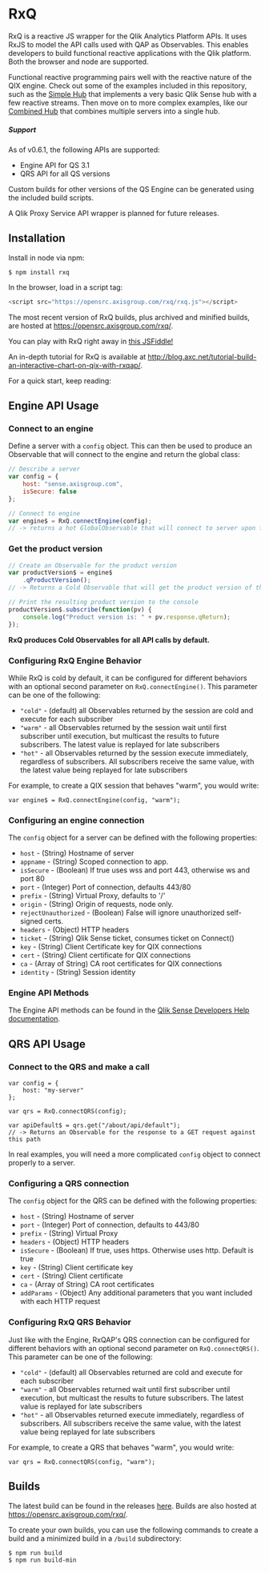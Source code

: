 # RxQ
RxQ is a reactive JS wrapper for the Qlik Analytics Platform APIs. It uses RxJS to model the API calls used with QAP as Observables. This enables developers to build functional reactive applications with the Qlik platform. Both the browser and node are supported. 

Functional reactive programming pairs well with the reactive nature of the QIX engine. Check out some of the examples included in this repository, such as the [Simple Hub](http://viz.axisgroup.com/simple-hub/) that implements a very basic Qlik Sense hub with a few reactive streams. Then move on to more complex examples, like our [Combined Hub](http://viz.axisgroup.com/combined-hub/) that combines multiple servers into a single hub.

##### Support
As of v0.6.1, the following APIs are supported:
- Engine API for QS 3.1
- QRS API for all QS versions

Custom builds for other versions of the QS Engine can be generated using the included build scripts.

A Qlik Proxy Service API wrapper is planned for future releases.

## Installation
Install in node via npm:
```
$ npm install rxq
```

In the browser, load in a script tag:
```javascript
<script src="https://opensrc.axisgroup.com/rxq/rxq.js"></script>
```

The most recent version of RxQ builds, plus archived and minified builds, are hosted at https://opensrc.axisgroup.com/rxq/.

You can play with RxQ right away in [this JSFiddle!](https://jsfiddle.net/8kb7j7s1/)

An in-depth tutorial for RxQ is available at http://blog.axc.net/tutorial-build-an-interactive-chart-on-qix-with-rxqap/.

For a quick start, keep reading:

## Engine API Usage

### Connect to an engine
Define a server with a `config` object. This can then be used to produce an Observable that will connect to the engine and return the global class:
```javascript
// Describe a server
var config = {
    host: "sense.axisgroup.com",
    isSecure: false
};

// Connect to engine
var engine$ = RxQ.connectEngine(config);
// -> returns a hot GlobalObservable that will connect to server upon first subscription
```

### Get the product version
```javascript
// Create an Observable for the product version
var productVersion$ = engine$
    .qProductVersion();
// -> Returns a Cold Observable that will get the product version of the server

// Print the resulting product version to the console
productVersion$.subscribe(function(pv) {
    console.log("Product version is: " + pv.response.qReturn);
});
```

**RxQ produces Cold Observables for all API calls by default.**

### Configuring RxQ Engine Behavior
While RxQ is cold by default, it can be configured for different behaviors with an optional second parameter on `RxQ.connectEngine()`. This parameter can be one of the following:

* `"cold"` - (default) all Observables returned by the session are cold and execute for each subscriber
* `"warm"` - all Observables returned by the session wait until first subscriber until execution, but multicast the results to future subscribers. The latest value is replayed for late subscribers
* `"hot"` - all Observables returned by the session execute immediately, regardless of subscribers. All subscribers receive the same value, with the latest value being replayed for late subscribers

For example, to create a QIX session that behaves "warm", you would write:
```
var engine$ = RxQ.connectEngine(config, "warm");
```

### Configuring an engine connection
The `config` object for a server can be defined with the following properties:
* `host` - (String) Hostname of server
* `appname` - (String) Scoped connection to app.
* `isSecure` - (Boolean) If true uses wss and port 443, otherwise ws and port 80
* `port` - (Integer) Port of connection, defaults 443/80
* `prefix` - (String) Virtual Proxy, defaults to '/'
* `origin` - (String) Origin of requests, node only.
* `rejectUnauthorized` - (Boolean) False will ignore unauthorized self-signed certs.
* `headers` - (Object) HTTP headers
* `ticket` - (String) Qlik Sense ticket, consumes ticket on Connect()
* `key` - (String) Client Certificate key for QIX connections
* `cert` - (String) Client certificate for QIX connections
* `ca` - (Array of String) CA root certificates for QIX connections
* `identity` - (String) Session identity  

### Engine API Methods
The Engine API methods can be found in the [Qlik Sense Developers Help documentation](http://help.qlik.com/en-US/sense-developer/3.1/Subsystems/EngineAPI/Content/Classes/classes.htm).

## QRS API Usage

### Connect to the QRS and make a call 
```
var config = {
    host: "my-server"
};

var qrs = RxQ.connectQRS(config);

var apiDefault$ = qrs.get("/about/api/default");
// -> Returns an Observable for the response to a GET request against this path
```

In real examples, you will need a more complicated `config` object to connect properly to a server.

### Configuring a QRS connection
The `config` object for the QRS can be defined with the following properties:
* `host` - (String) Hostname of server
* `port` - (Integer) Port of connection, defaults to 443/80
* `prefix` - (String) Virtual Proxy
* `headers` - (Object) HTTP headers
* `isSecure` - (Boolean) If true, uses https. Otherwise uses http. Default is true
* `key` - (String) Client certificate key
* `cert` - (String) Client certificate
* `ca` - (Array of String) CA root certificates
* `addParams` - (Object) Any additional parameters that you want included with each HTTP request

### Configuring RxQ QRS Behavior
Just like with the Engine, RxQAP's QRS connection can be configured for different behaviors with an optional second parameter on `RxQ.connectQRS()`. This parameter can be one of the following:

* `"cold"` - (default) all Observables returned are cold and execute for each subscriber
* `"warm"` - all Observables returned wait until first subscriber until execution, but multicast the results to future subscribers. The latest value is replayed for late subscribers
* `"hot"` - all Observables returned execute immediately, regardless of subscribers. All subscribers receive the same value, with the latest value being replayed for late subscribers

For example, to create a QRS that behaves "warm", you would write:
```
var qrs = RxQ.connectQRS(config, "warm");
```

## Builds
The latest build can be found in the releases [here](https://github.com/axisgroup/RxQ/releases/tag/v0.6.1). Builds are also hosted at https://opensrc.axisgroup.com/rxq/.

To create your own builds, you can use the following commands to create a build and a minimized build in a `/build` subdirectory:
```
$ npm run build
$ npm run build-min
```

